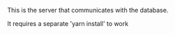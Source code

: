 This is the server that communicates with the database. 

It requires a separate 'yarn install' to work